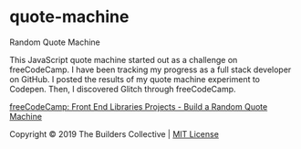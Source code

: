 # quote-machine

Random Quote Machine

This JavaScript quote machine started out as a challenge on freeCodeCamp. I have been tracking my progress as a full stack developer on GitHub. I posted the results of my quote machine experiment to Codepen. Then, I discovered Glitch through freeCodeCamp.

[freeCodeCamp: Front End Libraries Projects - Build a Random Quote Machine](https://learn.freecodecamp.org/front-end-libraries/front-end-libraries-projects/build-a-random-quote-machine)

Copyright © 2019 The Builders Collective | [MIT License](LICENSE)
